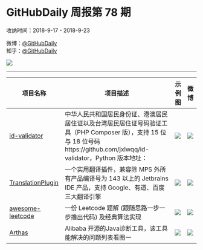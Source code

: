 # GitHubDaily 周报第 78 期

收纳时间：2018-9-17 - 2018-9-23

微博：[@GitHubDaily](https://weibo.com/GitHubDaily)    
知乎：[@GitHubDaily](https://www.zhihu.com/people/githubdaily)

![](https://raw.githubusercontent.com/GitHubDaily/GitHubDaily/master/assets/weixin.png)

---

项目名称 | 项目描述 | 示例图 | 微博
--- | --- | --- | ---
[id-validator](status.github_url) | 中华人民共和国居民身份证、港澳居民居住证以及台湾居民居住证号码验证工具（PHP Composer 版），支持 15 位与 18 位号码https://github.com/jxlwqq/id-validator，Python 版本地址： | ![](http://wx3.sinaimg.cn/large/006fiYtfgy1fvg4t44asgj30qv20fqju.jpg) | [![](https://raw.githubusercontent.com/GitHubDaily/GitHubDaily/master/assets/sina_logo.png)](https://weibo.com/5722964389/GAuefEWcY)
[TranslationPlugin](status.github_url) | 一个实用翻译插件，兼容除 MPS 外所有产品编译号为 143 以上的 Jetbrains IDE 产品，支持 Google、有道、百度三大翻译引擎 | ![](http://wx4.sinaimg.cn/large/006fiYtfly1fvf5jn6z2hg30el0eln00.gif) | [![](https://raw.githubusercontent.com/GitHubDaily/GitHubDaily/master/assets/sina_logo.png)](https://weibo.com/5722964389/GAkNLaTw4)
[awesome-leetcode](status.github_url) | 一份 Leetcode 题解 (跟随思路一步一步撸出代码) 及经典算法实现 | ![](http://wx4.sinaimg.cn/large/006fiYtfly1fve40lczloj31hs1xin8j.jpg) | [![](https://raw.githubusercontent.com/GitHubDaily/GitHubDaily/master/assets/sina_logo.png)](https://weibo.com/5722964389/GAbnghyls)
[Arthas](status.github_url) |  Alibaba 开源的Java诊断工具，该工具能解决的问题列表看图一 | ![](http://wx3.sinaimg.cn/large/006fiYtfly1fvbsudvt96j31dw0hsgrb.jpg) | [![](https://raw.githubusercontent.com/GitHubDaily/GitHubDaily/master/assets/sina_logo.png)](https://weibo.com/5722964389/GzJ5LoPqe)
